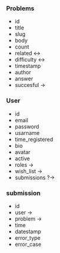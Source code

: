 
### Problems
- id
- title
- slug
- body
- count
- related <->
- difficulty <->
- timestamp
- author
- answer
- succesful ->

### User
- id
- email
- password
- usarname
- time_registered
- bio
- avatar
- active
- roles ->
- wish_list ->
- submissions ?->

### submission
- id
- user ->
- problem ->
- time
- datestamp
- error_type
- error_case
